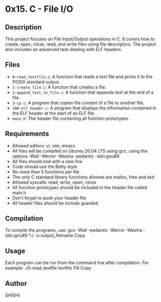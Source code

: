 # 0x15. C - File I/O

## Description
This project focuses on File Input/Output operations in C. It covers how to create, open, close, read, and write files using file descriptors. The project also includes an advanced task dealing with ELF headers.

## Files
* `0-read_textfile.c`: A function that reads a text file and prints it to the POSIX standard output.
* `1-create_file.c`: A function that creates a file.
* `2-append_text_to_file.c`: A function that appends text at the end of a file.
* `3-cp.c`: A program that copies the content of a file to another file.
* `100-elf_header.c`: A program that displays the information contained in the ELF header at the start of an ELF file.
* `main.h`: The header file containing all function prototypes.

## Requirements
* Allowed editors: vi, vim, emacs
* All files will be compiled on Ubuntu 20.04 LTS using gcc, using the options -Wall -Werror -Wextra -pedantic -std=gnu89
* All files should end with a new line
* Code should use the Betty style
* No more than 5 functions per file
* The only C standard library functions allowed are malloc, free and exit
* Allowed syscalls: read, write, open, close
* All function prototypes should be included in the header file called main.h
* Don't forget to push your header file
* All header files should be include guarded

## Compilation
To compile the programs, use:
gcc -Wall -pedantic -Werror -Wextra -std=gnu89 *.c -o output_filename
Copy
## Usage
Each program can be run from the command line after compilation. For example:
./0-read_textfile textfile 114
Copy
## Author
SHIGHI
